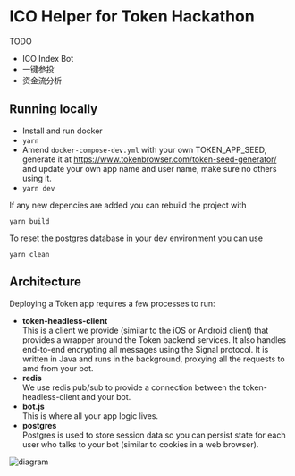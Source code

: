 # ICO Helper for Token Hackathon

TODO
- ICO Index Bot
- 一键参投
- 资金流分析

## Running locally

- Install and run docker
- `yarn`
- Amend `docker-compose-dev.yml` with your own TOKEN_APP_SEED, generate it at https://www.tokenbrowser.com/token-seed-generator/ and update your own app name and user name, make sure no others using it.
- `yarn dev`

If any new depencies are added you can rebuild the project with

```
yarn build
```

To reset the postgres database in your dev environment you can use

```
yarn clean
```

## Architecture

Deploying a Token app requires a few processes to run:
* **token-headless-client**<br>
  This is a client we provide (similar to the iOS or Android client) that provides a wrapper around the Token backend services. It also handles end-to-end encrypting all messages using the Signal protocol. It is written in Java and runs in the background, proxying all the requests to amd from your bot.
* **redis**<br>
  We use redis pub/sub to provide a connection between the token-headless-client and your bot.
* **bot.js**<br>
  This is where all your app logic lives.
* **postgres**<br>
  Postgres is used to store session data so you can persist state for each user who talks to your bot (similar to cookies in a web browser).

![diagram](docs/images/app-architecture.png)
